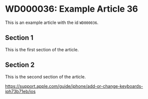 # WD000036: Example Article 36

This is an example article with the id `WD000036`.

## Section 1

This is the first section of the article.

## Section 2

This is the second section of the article.

https://support.apple.com/guide/iphone/add-or-change-keyboards-iph73b71eb/ios
